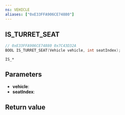 ```yaml
---
ns: VEHICLE
aliases: ["0xE33FFA906CE74880"]
---
```

## IS_TURRET_SEAT

```c
// 0xE33FFA906CE74880 0x7C43D32A
BOOL IS_TURRET_SEAT(Vehicle vehicle, int seatIndex);
```

```
IS_*  
```

## Parameters
* **vehicle**:
* **seatIndex**:

## Return value
